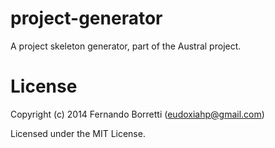 # project-generator

A project skeleton generator, part of the Austral project.

# License

Copyright (c) 2014 Fernando Borretti (eudoxiahp@gmail.com)

Licensed under the MIT License.

